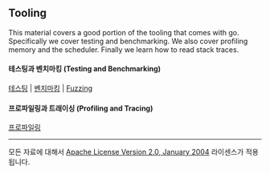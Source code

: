 ## Tooling

This material covers a good portion of the tooling that comes with go. Specifically we cover testing and benchmarking. We also cover profiling memory and the scheduler. Finally we learn how to read stack traces.


#### 테스팅과 벤치마킹 (Testing and Benchmarking)
[테스팅](../../../go/testing/tests/README.md) | 
[벤치마킹](../../../go/testing/benchmarks/README.md) | 
[Fuzzing](../../../go/testing/fuzzing/README.md)

#### 프로파일링과 트래이싱 (Profiling and Tracing)
[프로파일링](../../../go/profiling/README.md)
___
모든 자료에 대해서 [Apache License Version 2.0, January 2004](http://www.apache.org/licenses/LICENSE-2.0) 라이센스가 적용됩니다.
